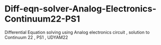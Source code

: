 # Diff-eqn-solver-Analog-Electronics-Continuum22-PS1
Differential Equation solving using Analog electronics circuit , solution to Continuum 22 , PS1 , UDYAM22 
